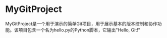# MyGitProject
MyGitProject是一个用于演示的简单Git项目，用于展示基本的版本控制和协作功能。该项目包含一个名为hello.py的Python脚本，它输出"Hello, Git!"
